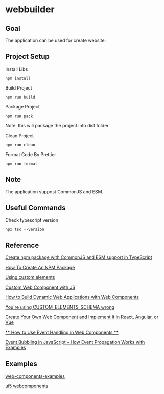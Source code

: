 # webbuilder

## Goal

The application can be used for create website.

## Project Setup

Install Libs

```
npm install
```

Build Project

```
npm run build
```

Package Project

```
npm run pack
```

Note: this will package the project into dist folder

Clean Project

```
npm run clean
```

Format Code By Prettier

```
npm run format
```

## Note

The application suppost CommonJS and ESM.

## Useful Commands

Check typescript version

```
npx tsc --version
```

## Reference

[Create npm package with CommonJS and ESM support in TypeScript](https://blog.mastykarz.nl/create-npm-package-commonjs-esm-typescript/)

[How To Create An NPM Package](https://www.totaltypescript.com/how-to-create-an-npm-package)

[Using custom elements](https://developer.mozilla.org/en-US/docs/Web/API/Web_components/Using_custom_elements)

[Custom Web Component with JS](https://medium.com/@rdvndmrc/custom-web-component-with-js-22c4fa4eb678)

[How to Build Dynamic Web Applications with Web Components](https://blog.pixelfreestudio.com/how-to-build-dynamic-web-applications-with-web-components/)

[You're using CUSTOM_ELEMENTS_SCHEMA wrong](https://manuel-rauber.com/2021/02/23/youre-using-custom_elements_schema-wrong/)

[Create Your Own Web Component and Implement It in React, Angular, or Vue](https://blog.stackademic.com/create-your-own-web-component-and-implement-it-in-react-angular-or-vue-b24ead4bb3bd)

[** How to Use Event Handling in Web Components ** ](https://blog.pixelfreestudio.com/how-to-use-event-handling-in-web-components/)

[Event Bubbling in JavaScript – How Event Propagation Works with Examples](https://www.freecodecamp.org/news/event-bubbling-in-javascript/)

## Examples

[web-components-examples](https://github.com/mdn/web-components-examples)

[ui5 webcomponents](https://github.com/SAP/ui5-webcomponents/tree/main)
